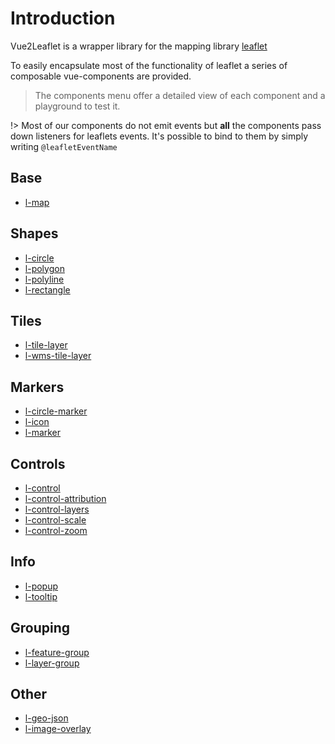 # Introduction

Vue2Leaflet is a wrapper library for the mapping library [leaflet](https://leafletjs.com)

To easily encapsulate most of the functionality of leaflet a series of composable vue-components are provided.

> The components menu offer a detailed view of each component and a playground to test it.

!> Most of our components do not emit events
but **all** the components pass down listeners for leaflets events.
It's possible to bind to them by simply writing `@leafletEventName`

## Base

* [l-map](/components/l-map/)

## Shapes

* [l-circle](/components/l-circle/)
* [l-polygon](/components/l-polygon/)
* [l-polyline](/components/l-polyline/)
* [l-rectangle](/components/l-rectangle/)

## Tiles

* [l-tile-layer](/components/l-tile-layer/)
* [l-wms-tile-layer](/components/l-wms-tile-layer/)

## Markers

* [l-circle-marker](/components/l-circle-marker/)
* [l-icon](/components/l-icon/)
* [l-marker](/components/l-marker/)

## Controls

* [l-control](/components/l-control/)
* [l-control-attribution](/components/l-control-attribution/)
* [l-control-layers](/components/l-control-layers/)
* [l-control-scale](/components/l-control-scale/)
* [l-control-zoom](/components/l-control-zoom/)

## Info

* [l-popup](/components/l-popup/)
* [l-tooltip](/components/l-tooltip/)

## Grouping

* [l-feature-group](/components/l-feature-group/)
* [l-layer-group](/components/l-layer-group/)

## Other

* [l-geo-json](/components/l-geo-json/)
* [l-image-overlay](/components/l-image-overlay/)